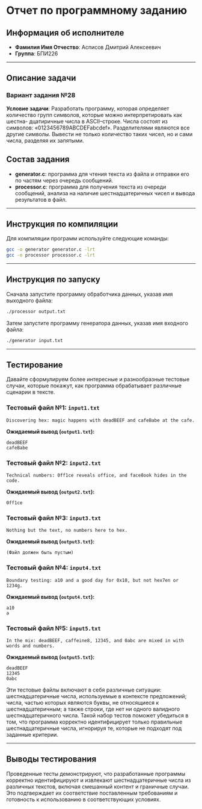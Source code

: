 # Отчет по программному заданию

## Информация об исполнителе

- **Фамилия Имя Отчество**: Асписов Дмитрий Алексеевич
- **Группа**: БПИ226

---

## Описание задачи

### Вариант задания №28

**Условие задачи**: Разработать программу, которая определяет количество групп символов, которые можно интерпретировать как шестна- дцатиричные числа в ASCII–строке. Числа состоят из символов: «0123456789ABCDEFabcdef». Разделителями являются все другие символы. Вывести не только количество таких чисел, но и сами числа, разделяя их запятыми.

## Состав задания

- **generator.c**: программа для чтения текста из файла и отправки его по частям через очередь сообщений.
- **processor.c**: программа для получения текста из очереди сообщений, анализа на наличие шестнадцатеричных чисел и вывода результатов в файл.

---

## Инструкция по компиляции

Для компиляции программ используйте следующие команды:

```bash
gcc -o generator generator.c -lrt
gcc -o processor processor.c -lrt
```

---

## Инструкция по запуску

Сначала запустите программу обработчика данных, указав имя выходного файла:

```bash
./processor output.txt
```

Затем запустите программу генератора данных, указав имя входного файла:

```bash
./generator input.txt
```

---

## Тестирование

Давайте сформулируем более интересные и разнообразные тестовые случаи, которые покажут, как программа обрабатывает различные сценарии в тексте.

### Тестовый файл №1: `input1.txt`

```
Discovering hex: magic happens with deadBEEF and cafeBabe at the cafe.
```

**Ожидаемый вывод (`output1.txt`):**

```
deadBEEF
cafeBabe
```

### Тестовый файл №2: `input2.txt`

```
Technical numbers: 0ff1ce reveals office, and face8ook hides in the code.
```

**Ожидаемый вывод (`output2.txt`):**

```
0ff1ce
```

### Тестовый файл №3: `input3.txt`

```
Nothing but the text, no numbers here to hex.
```

**Ожидаемый вывод (`output3.txt`):**

```
(Файл должен быть пустым)
```

### Тестовый файл №4: `input4.txt`

```
Boundary testing: a10 and a good day for 0x10, but not hex7en or 1234g.
```

**Ожидаемый вывод (`output4.txt`):**

```
a10
a
```

### Тестовый файл №5: `input5.txt`

```
In the mix: deadBEEF, caffeine8, 12345, and 0abc are mixed in with words and numbers.
```

**Ожидаемый вывод (`output5.txt`):**

```
deadBEEF
12345
0abc
```

Эти тестовые файлы включают в себя различные ситуации: шестнадцатеричные числа, используемые в контексте предложений; числа, частью которых являются буквы, не относящиеся к шестнадцатеричным; а также строки, где нет ни одного валидного шестнадцатеричного числа. Такой набор тестов поможет убедиться в том, что программа корректно идентифицирует только правильные шестнадцатеричные числа, игнорируя те, которые не подходят под заданные критерии.

---

## Выводы тестирования

Проведенные тесты демонстрируют, что разработанные программы корректно идентифицируют и извлекают шестнадцатеричные числа из различных текстов, включая смешанный контент и граничные случаи. Это подтверждает их соответствие поставленным требованиям и готовность к использованию в соответствующих условиях.

